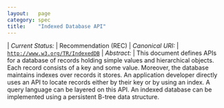 ```yaml
---
layout:   page
category: spec
title:    "Indexed Database API"
---
```


| *Current Status:* | Recommendation (REC)
| *Canonical URI:* | [`http://www.w3.org/TR/IndexedDB`](http://www.w3.org/TR/IndexedDB)
| *Abstract:* | This document defines APIs for a database of records holding simple values and hierarchical objects. Each record consists of a key and some value. Moreover, the database maintains indexes over records it stores. An application developer directly uses an API to locate records either by their key or by using an index. A query language can be layered on this API. An indexed database can be implemented using a persistent B-tree data structure.